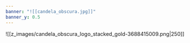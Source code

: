 ```yaml
---
banner: "![[candela_obscura.jpg]]"
banner_y: 0.5
---
```


![[z_images/candela_obscura_logo_stacked_gold-3688415009.png|250]]